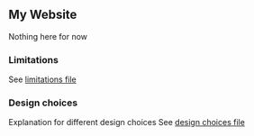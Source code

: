 ## My Website
Nothing here for now


### Limitations
See [limitations file](limitiations.md)

### Design choices
Explanation for different design choices
See [design choices file](design-choices.md)

